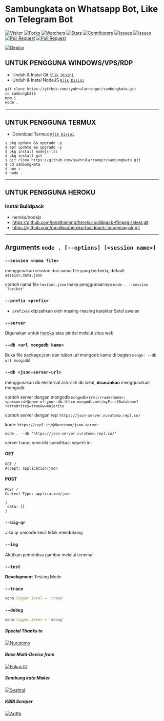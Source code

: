 # Sambungkata on Whatsapp Bot, Like on Telegram Bot

<a href="https://visitor-badge.glitch.me/badge?page_id=syahrularranger/sambungkata"><img title="Visitor" src="https://visitor-badge.glitch.me/badge?page_id=syahrularranger/sambungkata"></a>
<a href="https://github.com/syahrularranger/sambungkata/network/members"><img title="Forks" src="https://img.shields.io/github/forks/syahrularranger/sambungkata?label=Forks&color=blue&style=flat-square"></a>
<a href="https://github.com/syahrularranger/sambungkata/watchers"><img title="Watchers" src="https://img.shields.io/github/watchers/syahrularranger/sambungkata?label=Watchers&color=green&style=flat-square"></a>
<a href="https://github.com/syahrularranger/sambungkata/stargazers"><img title="Stars" src="https://img.shields.io/github/stars/syahrularranger/sambungkata?label=Stars&color=yellow&style=flat-square"></a>
<a href="https://github.com/syahrularranger/sambungkata/graphs/contributors"><img title="Contributors" src="https://img.shields.io/github/contributors/syahrularranger/sambungkata?label=Contributors&color=blue&style=flat-square"></a>
<a href="https://github.com/syahrularranger/sambungkata/issues"><img title="Issues" src="https://img.shields.io/github/issues/syahrularranger/sambungkata?label=Issues&color=success&style=flat-square"></a>
<a href="https://github.com/syahrularranger/sambungkata/issues?q=is%3Aissue+is%3Aclosed"><img title="Issues" src="https://img.shields.io/github/issues-closed/syahrularranger/sambungkata?label=Issues&color=red&style=flat-square"></a>
<a href="https://github.com/syahrularranger/sambungkata/pulls"><img title="Pull Request" src="https://img.shields.io/github/issues-pr/syahrularranger/sambungkata?label=PullRequest&color=success&style=flat-square"></a>
<a href="https://github.com/syahrularranger/sambungkata/pulls?q=is%3Apr+is%3Aclosed"><img title="Pull Request" src="https://img.shields.io/github/issues-pr-closed/syahrularranger/sambungkata?label=PullRequest&color=red&style=flat-square"></a>


[![Deploy](https://www.herokucdn.com/deploy/button.svg)](https://heroku.com/deploy?template=https://github.com/syahrularranger/sambungkata)

## UNTUK PENGGUNA WINDOWS/VPS/RDP

* Unduh & Instal Git [`Klik Disini`](https://git-scm.com/downloads)
* Unduh & Instal NodeJS [`Klik Disini`](https://nodejs.org/en/download)

```bash
git clone https://github.com/syahrularranger/sambungkata.git
cd sambungkata
npm i
node .
```

---------

## UNTUK PENGGUNA TERMUX

* Download Termux [`Klik Disini`](https://github.com/termux/termux-app/releases/download/v0.118.0/termux-app_v0.118.0+github-debug_universal.apk)

```
$ pkg update && upgrade -y
$ apt update && upgrade -y
$ pkg install nodejs-lts
$ pkg install git
$ git clone https://github.com/syahrularranger/sambungkata.git
$ cd sambungkata
$ npm i
$ node .
```
---------
## UNTUK PENGGUNA HEROKU

### Instal Buildpack
* heroku/nodejs
* https://github.com/jonathanong/heroku-buildpack-ffmpeg-latest.git
* https://github.com/mcollina/heroku-buildpack-imagemagick.git

---------
## Arguments `node . [--options] [<session name>]` 

### `--session <nama file>`

menggunakan session dari nama file yang berbeda, default `session.data.json`

contoh nama file `levibot.json` maka penggunaannya `node . --session 'levibot'`

### `--prefix <prefix>`

* `prefixes` dipisahkan oleh masing-masing karakter
Setel awalan

### `--server`

Digunakan untuk [heroku](https://heroku.com/) atau pindai melalui situs web

### `--db <url mongodb kamu>`

Buka file package.json dan isikan url mongodb kamu di bagian `mongo: --db url mongodb`!

### `--db <json-server-url>`

menggunakan db eksternal alih-alih db lokal, **disarankan** menggunakan mongodb

contoh server dengan mongodb `mongodb+srv://<username>:<password>@name-of-your-db.thhce.mongodb.net/myFirstDatabase?retryWrites=true&w=majority`

contoh server dengan repl `https://json-server.nurutomo.repl.co/`

kode: `https://repl.it/@Nurutomo/json-server`

`node . --db 'https://json-server.nurutomo.repl.co/'`

server harus memiliki spesifikasi seperti ini

#### GET

```http
GET /
Accept: application/json
```

#### POST

```http
POST /
Content-Type: application/json

{
 data: {}
}
```

### `--big-qr`

Jika qr unicode kecil tidak mendukung

### `--img`

Aktifkan pemeriksa gambar melalui terminal

### `--test`

**Development** Testing Mode

### `--trace`

```js
conn.logger.level = 'trace'
```

### `--debug`

```js
conn.logger.level = 'debug'
```

##### Special Thanks to
[![Nurutomo](https://github.com/Nurutomo.png?size=100)](https://github.com/Nurutomo)

##### Base Multi-Device from
[![Fokus ID](https://github.com/fokusdotid.png?size=100)](https://github.com/fokusdotid)

##### Sambung kata Maker
[![Syahrul](https://github.com/syahrularranger.png?size=100)](https://github.com/syahrularranger)

#####  KBBI Scraper
[![Ariffb](https://github.com/ariffb25.png?size=100)](https://github.com/ariffb25)


